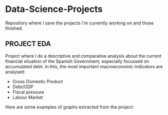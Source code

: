 # Data-Science-Projects
Repository where I save the projects I'm currently working on and those finished.

## PROJECT EDA

Project where I do a descriptive and comparative analysis about the current financial situation of the Spanish Government, especially focussed on accumulated debt. 
In this, the most important macroeconomic indicators are analysed:
- Gross Domestic Product
- Debt/GDP
- Fiscal pressure
- Labour Market

Here are some examples of graphs extracted from the project:
